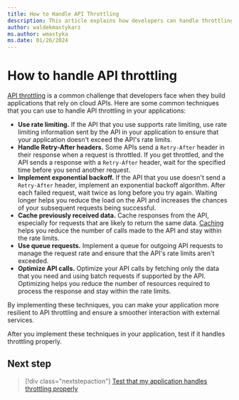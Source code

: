 ```yaml
---
title: How to Handle API Throttling
description: This article explains how developers can handle throttling in their applications.
author: waldekmastykarz
ms.author: wmastyka
ms.date: 01/26/2024
---
```


# How to handle API throttling

[API throttling](./what-is-throttling.md) is a common challenge that developers face when they build applications that rely on cloud APIs. Here are some common techniques that you can use to handle API throttling in your applications:

- **Use rate limiting.** If the API that you use supports rate limiting, use rate limiting information sent by the API in your application to ensure that your application doesn't exceed the API's rate limits.
- **Handle Retry-After headers.** Some APIs send a `Retry-After` header in their response when a request is throttled. If you get throttled, and the API sends a response with a `Retry-After` header, wait for the specified time before you send another request.
- **Implement exponential backoff.** If the API that you use doesn't send a `Retry-After` header, implement an exponential backoff algorithm. After each failed request, wait twice as long before you try again. Waiting longer helps you reduce the load on the API and increases the chances of your subsequent requests being successful.
- **Cache previously received data.** Cache responses from the API, especially for requests that are likely to return the same data. [Caching](./what-is-caching.md) helps you reduce the number of calls made to the API and stay within the rate limits.
- **Use queue requests.** Implement a queue for outgoing API requests to manage the request rate and ensure that the API's rate limits aren't exceeded.
- **Optimize API calls.** Optimize your API calls by fetching only the data that you need and using batch requests if supported by the API. Optimizing helps you reduce the number of resources required to process the response and stay within the rate limits.

By implementing these techniques, you can make your application more resilient to API throttling and ensure a smoother interaction with external services.

After you implement these techniques in your application, test if it handles throttling properly.

## Next step

> [!div class="nextstepaction"]
> [Test that my application handles throttling properly](../how-to/test-that-my-application-handles-throttling-properly.md)
